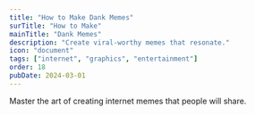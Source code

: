 ```yaml
---
title: "How to Make Dank Memes"
surTitle: "How to Make"
mainTitle: "Dank Memes"
description: "Create viral-worthy memes that resonate."
icon: "document"
tags: ["internet", "graphics", "entertainment"]
order: 18
pubDate: 2024-03-01
---
```


Master the art of creating internet memes that people will share.
